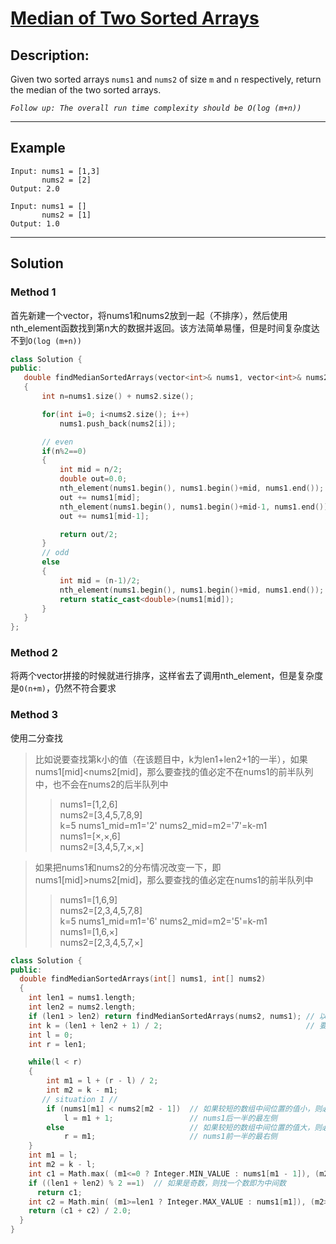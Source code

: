 # [Median of Two Sorted Arrays](https://leetcode.com/problems/median-of-two-sorted-arrays/)

## Description:
Given two sorted arrays `nums1` and `nums2` of size `m` and `n` respectively, return the median of the two sorted arrays.

*`Follow up: The overall run time complexity should be O(log (m+n))`*

 ---
 ## Example
 ```
 Input: nums1 = [1,3]
        nums2 = [2]
 Output: 2.0
 ```
 ```
 Input: nums1 = []
        nums2 = [1]
 Output: 1.0
 ```
 
 ---
 ## Solution
 ### Method 1
 首先新建一个vector，将nums1和nums2放到一起（不排序），然后使用nth_element函数找到第n大的数据并返回。该方法简单易懂，但是时间复杂度达不到`O(log (m+n))`
 ```c++
class Solution {
public:
    double findMedianSortedArrays(vector<int>& nums1, vector<int>& nums2) 
    {
        int n=nums1.size() + nums2.size();

        for(int i=0; i<nums2.size(); i++)
            nums1.push_back(nums2[i]);

        // even
        if(n%2==0)
        {
            int mid = n/2;
            double out=0.0;
            nth_element(nums1.begin(), nums1.begin()+mid, nums1.end());
            out += nums1[mid];
            nth_element(nums1.begin(), nums1.begin()+mid-1, nums1.end());
            out += nums1[mid-1];

            return out/2;
        }
        // odd
        else
        {
            int mid = (n-1)/2;
            nth_element(nums1.begin(), nums1.begin()+mid, nums1.end());
            return static_cast<double>(nums1[mid]);
        }
    }
};
 ```
 
### Method 2
将两个vector拼接的时候就进行排序，这样省去了调用nth_element，但是复杂度是`O(n+m)`，仍然不符合要求
 
### Method 3
使用二分查找
> 比如说要查找第k小的值（在该题目中，k为len1+len2+1的一半），如果nums1[mid]<nums2[mid]，那么要查找的值必定不在nums1的前半队列中，也不会在nums2的后半队列中
>> nums1=[1,2,6]<br/>
>> nums2=[3,4,5,7,8,9]<br/>
>> k=5    nums1_mid=m1='2'    nums2_mid=m2='7'=k-m1<br/>
>> nums1=[×,×,6]<br/>
>> nums2=[3,4,5,7,×,×]<br/>

> 如果把nums1和nums2的分布情况改变一下，即nums1[mid]>nums2[mid]，那么要查找的值必定在nums1的前半队列中
>> nums1=[1,6,9]<br/>
>> nums2=[2,3,4,5,7,8]<br/>
>> k=5    nums1_mid=m1='6'    nums2_mid=m2='5'=k-m1<br/>
>> nums1=[1,6,×]<br/>
>> nums2=[2,3,4,5,7,×]<br/>
```c++
class Solution {
public:
  double findMedianSortedArrays(int[] nums1, int[] nums2) 
  {
    int len1 = nums1.length;
    int len2 = nums2.length;
    if (len1 > len2) return findMedianSortedArrays(nums2, nums1); // 以nums1较短为例，如果nums1更长，则调换一下
    int k = (len1 + len2 + 1) / 2;                                // 要查找的第k小的值
    int l = 0;
    int r = len1;

    while(l < r)
    {
        int m1 = l + (r - l) / 2;      
        int m2 = k - m1;
       // situation 1 //
        if (nums1[m1] < nums2[m2 - 1])  // 如果较短的数组中间位置的值小，则必定不会在该数组前一半出现要求的值，所以只查找后一半
            l = m1 + 1;                 // nums1后一半的最左侧
        else                            // 如果较短的数组中间位置的值大，则必定出现在
            r = m1;                     // nums1前一半的最右侧
    }
    int m1 = l;
    int m2 = k - l;
    int c1 = Math.max( (m1<=0 ? Integer.MIN_VALUE : nums1[m1 - 1]), (m2<=0 ? Integer.MIN_VALUE: nums2[m2 - 1]));
    if ((len1 + len2) % 2 ==1)  // 如果是奇数，则找一个数即为中间数
      return c1;
    int c2 = Math.min( (m1>=len1 ? Integer.MAX_VALUE : nums1[m1]), (m2>=len2 ? Integer.MAX_VALUE : nums2[m2]));
    return (c1 + c2) / 2.0;
  }
}
```
